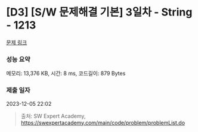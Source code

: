 # [D3] [S/W 문제해결 기본] 3일차 - String - 1213 

[문제 링크](https://swexpertacademy.com/main/code/problem/problemDetail.do?contestProbId=AV14P0c6AAUCFAYi) 

### 성능 요약

메모리: 13,376 KB, 시간: 8 ms, 코드길이: 879 Bytes

### 제출 일자

2023-12-05 22:02



> 출처: SW Expert Academy, https://swexpertacademy.com/main/code/problem/problemList.do